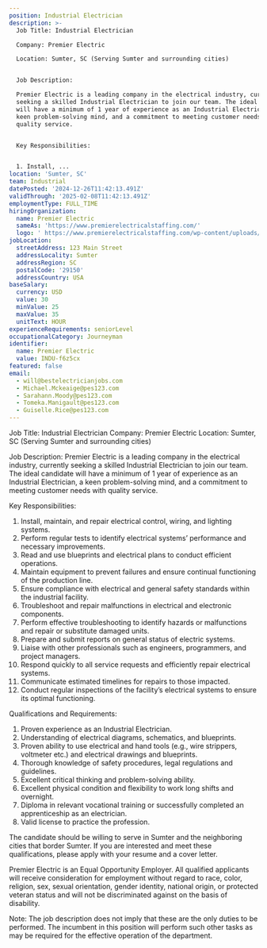 ```yaml
---
position: Industrial Electrician
description: >-
  Job Title: Industrial Electrician

  Company: Premier Electric 

  Location: Sumter, SC (Serving Sumter and surrounding cities)


  Job Description:

  Premier Electric is a leading company in the electrical industry, currently
  seeking a skilled Industrial Electrician to join our team. The ideal candidate
  will have a minimum of 1 year of experience as an Industrial Electrician, a
  keen problem-solving mind, and a commitment to meeting customer needs with
  quality service.


  Key Responsibilities: 


  1. Install, ...
location: 'Sumter, SC'
team: Industrial
datePosted: '2024-12-26T11:42:13.491Z'
validThrough: '2025-02-08T11:42:13.491Z'
employmentType: FULL_TIME
hiringOrganization:
  name: Premier Electric
  sameAs: 'https://www.premierelectricalstaffing.com/'
  logo: ' https://www.premierelectricalstaffing.com/wp-content/uploads/2020/05/Premier-Electrical-Staffing-logo.png'
jobLocation:
  streetAddress: 123 Main Street
  addressLocality: Sumter
  addressRegion: SC
  postalCode: '29150'
  addressCountry: USA
baseSalary:
  currency: USD
  value: 30
  minValue: 25
  maxValue: 35
  unitText: HOUR
experienceRequirements: seniorLevel
occupationalCategory: Journeyman
identifier:
  name: Premier Electric
  value: INDU-f6z5cx
featured: false
email:
  - will@bestelectricianjobs.com
  - Michael.Mckeaige@pes123.com
  - Sarahann.Moody@pes123.com
  - Tomeka.Manigault@pes123.com
  - Guiselle.Rice@pes123.com
---
```




Job Title: Industrial Electrician
Company: Premier Electric 
Location: Sumter, SC (Serving Sumter and surrounding cities)

Job Description:
Premier Electric is a leading company in the electrical industry, currently seeking a skilled Industrial Electrician to join our team. The ideal candidate will have a minimum of 1 year of experience as an Industrial Electrician, a keen problem-solving mind, and a commitment to meeting customer needs with quality service.

Key Responsibilities: 

1. Install, maintain, and repair electrical control, wiring, and lighting systems.
2. Perform regular tests to identify electrical systems’ performance and necessary improvements.
3. Read and use blueprints and electrical plans to conduct efficient operations.
4. Maintain equipment to prevent failures and ensure continual functioning of the production line.
5. Ensure compliance with electrical and general safety standards within the industrial facility.
6. Troubleshoot and repair malfunctions in electrical and electronic components.
7. Perform effective troubleshooting to identify hazards or malfunctions and repair or substitute damaged units.
8. Prepare and submit reports on general status of electric systems.
9. Liaise with other professionals such as engineers, programmers, and project managers.
10. Respond quickly to all service requests and efficiently repair electrical systems.
11. Communicate estimated timelines for repairs to those impacted.
12. Conduct regular inspections of the facility’s electrical systems to ensure its optimal functioning.

Qualifications and Requirements:

1. Proven experience as an Industrial Electrician.
2. Understanding of electrical diagrams, schematics, and blueprints.
3. Proven ability to use electrical and hand tools (e.g., wire strippers, voltmeter etc.) and electrical drawings and blueprints.
4. Thorough knowledge of safety procedures, legal regulations and guidelines.
5. Excellent critical thinking and problem-solving ability.
6. Excellent physical condition and flexibility to work long shifts and overnight.
7. Diploma in relevant vocational training or successfully completed an apprenticeship as an electrician.
8. Valid license to practice the profession.

The candidate should be willing to serve in Sumter and the neighboring cities that border Sumter. If you are interested and meet these qualifications, please apply with your resume and a cover letter.

Premier Electric is an Equal Opportunity Employer. All qualified applicants will receive consideration for employment without regard to race, color, religion, sex, sexual orientation, gender identity, national origin, or protected veteran status and will not be discriminated against on the basis of disability. 

Note: The job description does not imply that these are the only duties to be performed. The incumbent in this position will perform such other tasks as may be required for the effective operation of the department.
